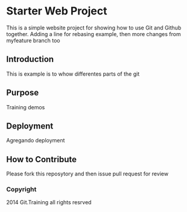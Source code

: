 # Starter Web Project

This is a simple website project for showing how to use Git and Github together.
Adding a line for rebasing example, then 
more changes from myfeature branch too

## Introduction

This is example is to whow differentes parts of the git 

## Purpose

Training demos

## Deployment

Agregando deployment

## How to Contribute
Please fork this reposytory and then issue pull request for review

### Copyright

2014 Git.Training
all rights resrved